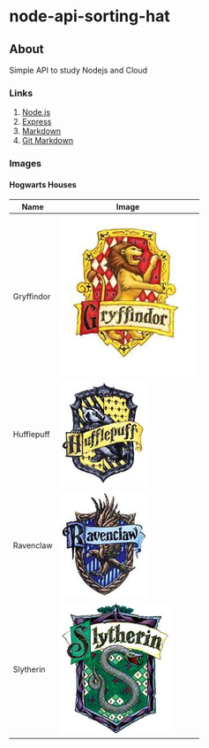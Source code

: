 # node-api-sorting-hat

## About

Simple API to study Nodejs and Cloud

### Links

1. [Node.js](https://nodejs.org/en/)
2. [Express](http://expressjs.com/)
3. [Markdown](https://www.markdownguide.org/)
4. [Git Markdown](https://guides.github.com/features/mastering-markdown/)

### Images

#### Hogwarts Houses

|Name|Image|
|----|-----|
| Gryffindor | ![Gryffindor_Crest](./public/images/Gryffindor_Crest.jpg)|
| Hufflepuff | ![Hufflepuff_Crest](./public/images/Hufflepuff_Crest.jpg)|
| Ravenclaw | ![Ravenclaw_Crest](./public/images/Ravenclaw_Crest.jpg)|
| Slytherin | ![Slytherin_Crest](./public/images/Slytherin_Crest.jpg)|
